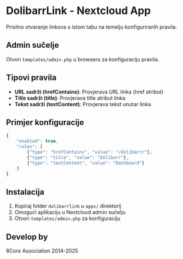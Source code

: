 # DolibarrLink - Nextcloud App

Prisilno otvaranje linkova u istom tabu na temelju konfiguriranih pravila.

## Admin sučelje

Otvori `templates/admin.php` u browseru za konfiguraciju pravila.

## Tipovi pravila

- **URL sadrži (hrefContains)**: Provjerava URL linka (href atribut)
- **Title sadrži (title)**: Provjerava title atribut linka  
- **Tekst sadrži (textContent)**: Provjerava tekst unutar linka

## Primjer konfiguracije

```javascript
{
    "enabled": true,
    "rules": [
        {"type": "hrefContains", "value": "/dolibarr/"},
        {"type": "title", "value": "Dolibarr"},
        {"type": "textContent", "value": "Dashboard"}
    ]
}
```

## Instalacija

1. Kopiraj folder `dolibarrlink` u `apps/` direktorij
2. Omogući aplikaciju u Nextcloud admin sučelju
3. Otvori `templates/admin.php` za konfiguraciju

## Develop by

8Core Association 2014-2025
